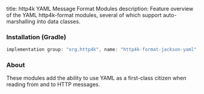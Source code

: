 title: http4k YAML Message Format Modules
description: Feature overview of the YAML http4k-format modules, several of which support auto-marshalling into data classes.

### Installation (Gradle)

```groovy
implementation group: "org.http4k", name: "http4k-format-jackson-yaml", version: "3.270.0"
```

### About
These modules add the ability to use YAML as a first-class citizen when reading from and to HTTP messages. 

[http4k]: https://http4k.org
